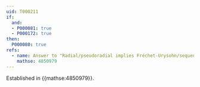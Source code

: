 ```yaml
---
uid: T000211
if:
  and:
  - P000081: true
  - P000172: true
then:
  P000080: true
refs:
  - name: Answer to "Radial/pseudoradial implies Fréchet-Urysohn/sequential for locally countable spaces"
    mathse: 4850979
---
```


Established in {{mathse:4850979}}. 

